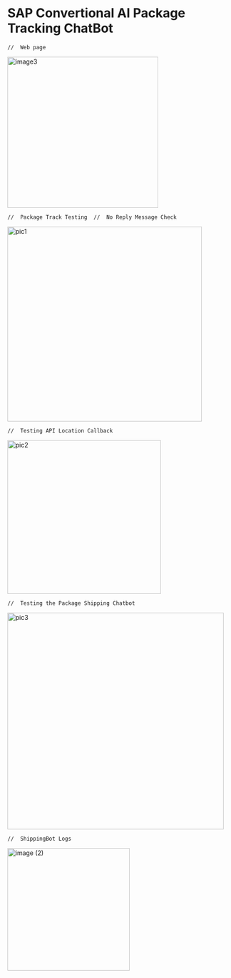 # SAP Convertional AI Package Tracking ChatBot

    //  Web page
<img width="338" alt="image3" src="https://user-images.githubusercontent.com/89788024/154767684-33296fa5-ee36-4cd2-9f27-a3bf18fb427a.png">

    //  Package Track Testing  //  No Reply Message Check
<img width="436" alt="pic1" src="https://user-images.githubusercontent.com/89788024/154768634-dd19f82d-0130-4a50-a46d-ccc3904dec3c.png">

    //  Testing API Location Callback
<img width="344" alt="pic2" src="https://user-images.githubusercontent.com/89788024/154768628-c6225897-66e9-4462-8d97-13861814c761.png">

    //  Testing the Package Shipping Chatbot
<img width="485" alt="pic3" src="https://user-images.githubusercontent.com/89788024/154768622-426524b9-0e34-45f8-826c-7607e0069df8.png">

    //  ShippingBot Logs 
<img width="274" alt="image (2)" src="https://user-images.githubusercontent.com/89788024/154767746-0b8770cc-b73b-4422-805c-8e2f25b40e49.png">
